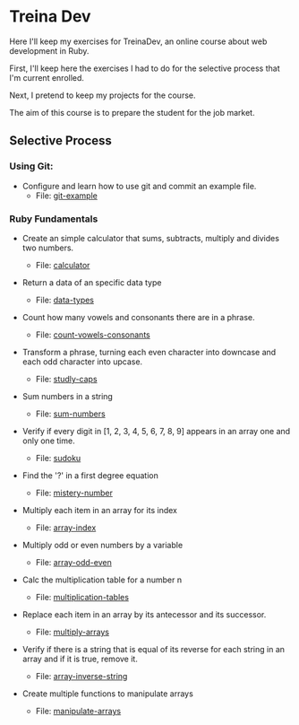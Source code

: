 # Treina Dev

Here I'll keep my exercises for TreinaDev, an online course about web development in Ruby.

First, I'll keep here the exercises I had to do for the selective process that I'm current enrolled.

Next, I pretend to keep my projects for the course.

The aim of this course is to prepare the student for the job market.

## Selective Process

### **Using Git**:  
* Configure and learn how to use git and commit an example file.
    * File: [git-example](git-example)

### **Ruby Fundamentals**
* Create an simple calculator that sums, subtracts, multiply and divides two numbers.
    * File: [calculator](calculator)

* Return a data of an specific data type
    * File: [data-types](data-types)

* Count how many vowels and consonants there are in a phrase.
    * File: [count-vowels-consonants](count-vowels-consonants)

* Transform a phrase, turning each even character into downcase and each odd character into upcase.
    * File: [studly-caps](studly-caps)

* Sum numbers in a string
    * File: [sum-numbers](sum-numbers)

* Verify if every digit in [1, 2, 3, 4, 5, 6, 7, 8, 9] appears in an array one and only one time.
    * File: [sudoku](sudoku)

* Find the '?' in a first degree equation
    * File: [mistery-number](mistery-number)

* Multiply each item in an array for its index
    * File: [array-index](array-index)

* Multiply odd or even numbers by a variable
    * File: [array-odd-even](array-odd-even)

* Calc the multiplication table for a number n
    * File: [multiplication-tables](multiplication-tables)

* Replace each item in an array by its antecessor and its successor.
    * File: [multiply-arrays](multiply-arrays)

* Verify if there is a string that is equal of its reverse for each string in an array and if it is true, remove it.
    * File: [array-inverse-string](array-inverse-string)

* Create multiple functions to manipulate arrays
    * File: [manipulate-arrays](manipulate-arrays)